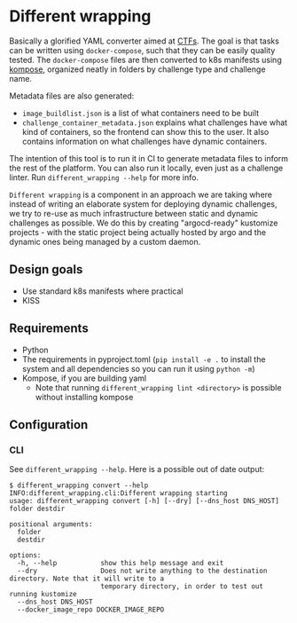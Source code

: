 # Different wrapping

Basically a glorified YAML converter aimed at [CTFs](https://en.wikipedia.org/wiki/Capture_the_flag_(cybersecurity)). The goal is that tasks can be written using `docker-compose`, such that they can be easily quality tested. The `docker-compose` files are then converted to k8s manifests using [kompose](https://kompose.io/), organized neatly in folders by challenge type and challenge name.

Metadata files are also generated:

* `image_buildlist.json` is a list of what containers need to be built
* `challenge_container_metadata.json` explains what challenges have what kind of containers, so the frontend can show this to the user. It also contains information on what challenges have dynamic containers.

The intention of this tool is to run it in CI to generate metadata files to inform the rest of the platform. You can also run it locally, even just as a challenge linter. Run `different_wrapping --help` for more info.

`Different wrapping` is a component in an approach we are taking where instead of writing an elaborate system for deploying dynamic challenges, we try to re-use as much infrastructure between static and dynamic challenges as possible. We do this by creating "argocd-ready" kustomize projects - with the static project being actually hosted by argo and the dynamic ones being managed by a custom daemon.

## Design goals

* Use standard k8s manifests where practical
* KISS

## Requirements

* Python
* The requirements in pyproject.toml (`pip install -e .` to install the system and all dependencies so you can run it using `python -m`)
* Kompose, if you are building yaml
  - Note that running `different_wrapping lint <directory>` is possible without installing kompose

## Configuration

### CLI

See `different_wrapping --help`. Here is a possible out of date output:

```
$ different_wrapping convert --help
INFO:different_wrapping.cli:Different wrapping starting
usage: different_wrapping convert [-h] [--dry] [--dns_host DNS_HOST] folder destdir

positional arguments:
  folder
  destdir

options:
  -h, --help           show this help message and exit
  --dry                Does not write anything to the destination directory. Note that it will write to a
                       temporary directory, in order to test out running kustomize
  --dns_host DNS_HOST
  --docker_image_repo DOCKER_IMAGE_REPO
```
